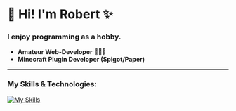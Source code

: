 # 👋 Hi! I'm Robert ✨

### I enjoy programming as a hobby.

- **Amateur Web-Developer** 👨🏽‍💻
- **Minecraft Plugin Developer (Spigot/Paper)** 

---

### My Skills & Technologies:

[![My Skills](https://skillicons.dev/icons?i=java,js,react,php,tailwind,sass)](https://skillicons.dev)
